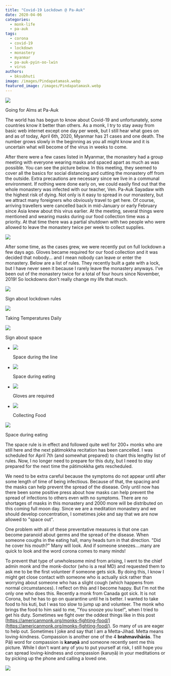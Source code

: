 ```yaml
---
title: "Covid-19 Lockdown @ Pa-Auk"
date: 2020-04-06
categories: 
  - monk-life
  - pa-auk
tags: 
  - corona
  - covid-19
  - lockdown
  - monastery
  - myanmar
  - pa-auk-pyin-oo-lwin
  - virus
authors: 
  - bksubhuti
image: /images/Pindapatamask.webp
featured_image: /images/Pindapatamask.webp
---
```


![](/images/Pindapatamask-1024x768.webp)

Going for Alms at Pa-Auk

The world has has begun to know about Covid-19 and unfortunately, some countries know it better than others. As a monk, I try to stay away from basic web internet except one day per week, but I still hear what goes on and as of today, April 6th, 2020, Myanmar has 21 cases and one death. The number grows slowly in the beginning as you all might know and it is uncertain what will become of the virus in weeks to come.

After there were a few cases listed in Myanmar, the monastery had a group meeting with everyone wearing masks and spaced apart as much as was possible. You can see the picture below. In this meeting, they seemed to cover all the basics for social distancing and cutting the monastery off from the outside. Extra precautions are necessary since we live in a communal environment. If nothing were done early on, we could easily find out that the whole monastery was infected with our teacher, Ven. Pa-Auk Sayadaw with the highest risk of dying. Not only is it easy to spread in our monastery, but we attract many foreigners who obviously travel to get here. Of course, arriving travellers were cancelled back in mid-January or early February since Asia knew about this virus earlier. At the meeting, several things were mentioned and wearing masks during our food collection time was a priority. At that time there was a partial shutdown with two people who were allowed to leave the monastery twice per week to collect supplies.

![](/images/wp-1586152906651.webp)

After some time, as the cases grew, we were recently put on full lockdown a few days ago. Gloves became required for our food collection and it was decided that nobody... and I mean nobody can leave or enter the monastery. Below are a list of rules. They recently built a gate with a lock, but I have never seen it because I rarely leave the monastery anyways. I've been out of the monastery twice for a total of four hours since November, 2019! So lockdowns don't really change my life that much.

![](/images/wp-15861529066489084840846558183257-e1586177580685.webp)

Sign about lockdown rules

![](/images/wp-1586152906621.webp)

Taking Temperatures Daily

![](/images/wp-1586152906644.webp)

Sign about space

- ![](/images/wp-1586152906625.webp)
    
    Space during the line
    
- ![](/images/wp-1586152906640.webp)
    
    Space during eating
    

- ![](/images/wp-1586152906634.webp)
    
    Gloves are required
    
- ![](/images/wp-1586152906629.webp)
    
    Collecting Food
    

![](/images/wp-1586152906637.webp)

Space during eating

The space rule is in effect and followed quite well for 200+ monks who are still here and the next pātimokkha recitation has been cancelled. I was scheduled for April 7th (and somewhat prepared) to chant this lengthy list of rules. Now, I no longer need to prepare for this duty, but I need to stay prepared for the next time the pātimokkha gets rescheduled.

We need to be extra careful because the symptoms do not appear until after some length of time of being infectious. Because of that, the spacing and the masks can help prevent the spread of the disease. Only until now has there been some positive press about how masks can help prevent the spread of infections to others even with no symptoms. There are no shortages of masks in this monastery and 2000 more will be distributed on this coming full moon day. Since we are a meditation monastery and we should develop concentration, I sometimes joke and say that we are now allowed to "space out".

One problem with all of these preventative measures is that one can become paranoid about germs and the spread of the disease. When someone coughs in the eating hall, many heads turn in that direction. "Did he cover his mouth?" Many will look. And if someone sneezes....many are quick to look and the word corona comes to many minds!

To prevent that type of unwholesome mind from arising, I went to the chief admin monk and the monk-doctor (who is a real MD) and requested them to ask me to be the first volunteer if someone gets sick. By doing this, I know I might get close contact with someone who is actually sick rather than worrying about someone who has a slight cough (which happens from normal circumstances). I reflect on this and I become happy. But I'm not the only one who does this. Recently a monk from Canada got sick. It is not Corona, but he has to go on quarantine until he is better. I wanted to take food to his kuti, but I was too slow to jump up and volunteer. The monk who brings the food to him said to me, "You snooze you lose!", when I tried to get his duty. Sometimes we fight over the oddest things like in this post [https://americanmonk.org/monks-fighting-food/](https://americanmonk.org/monks-fighting-food/). So many of us are eager to help out. Sometimes I joke and say that I am a Metta-Jihad. Metta means loving-kindness. Compassion is another one of the 4 **brahmavihārās**. The Pāḷi word for compassion is **karuṇā** and someone recently sent me this picture. While I don't want any of you to put yourself at risk, I still hope you can spread loving-kindness and compassion (karuṇā) in your meditations or by picking up the phone and calling a loved one.

![](/images/spreadKaruna.webp)